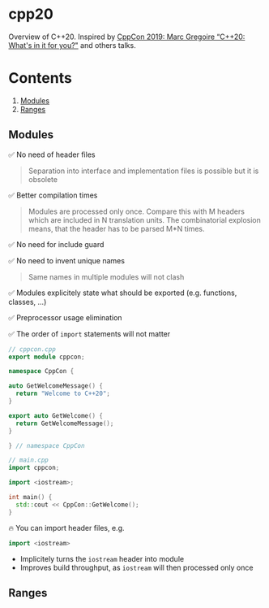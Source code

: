 # cpp20

Overview of C++20. Inspired by [CppCon 2019: Marc Gregoire “C++20: What's in it for you?"](https://youtu.be/Y652wQqbYEI?list=PLun8Ea0ZRc-k5F6yli7R1El0M77l52R0W) and others talks.

# Contents

1. [Modules](#modules)
1. [Ranges](#ranges)

<a name="modules"></a>
## Modules

:white_check_mark: No need of header files

  > Separation into interface and implementation files is possible but it is obsolete

:white_check_mark: Better compilation times

  > Modules are processed only once. Compare this with M headers which are included in N translation units.
  > The combinatorial explosion means, that the header has to be parsed M*N times.

:white_check_mark: No need for include guard

:white_check_mark: No need to invent unique names

  > Same names in multiple modules will not clash

:white_check_mark: Modules explicitely state what should be exported (e.g. functions, classes, ...)

:white_check_mark: Preprocessor usage elimination

:white_check_mark: The order of `import` statements will not matter

```cpp
// cppcon.cpp
export module cppcon;

namespace CppCon {

auto GetWelcomeMessage() {
  return "Welcome to C++20";
}

export auto GetWelcome() {
  return GetWelcomeMessage();
}

} // namespace CppCon

// main.cpp
import cppcon;

import <iostream>;

int main() {
  std::cout << CppCon::GetWelcome();
}
```

:fire: You can import header files, e.g.

```cpp
import <iostream>
```

- Implicitely turns the `iostream` header into module
- Improves build throughput, as `iostream` will then processed only once

<a name="ranges"></a>
## Ranges


